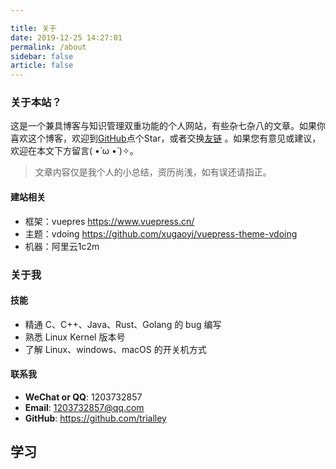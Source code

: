 ```yaml
---

title: 关于
date: 2019-12-25 14:27:01
permalink: /about
sidebar: false
article: false
---
```


### 关于本站？

这是一个兼具博客与知识管理双重功能的个人网站，有些杂七杂八的文章。如果你喜欢这个博客，欢迎到[GitHub](https://github.com/trialley/notes)点个Star，或者交换[友链](/friends/) 。如果您有意见或建议，欢迎在本文下方留言( •̀ ω •́ )✧。

> 文章内容仅是我个人的小总结，资历尚浅，如有误还请指正。

#### 建站相关
- 框架：vuepres https://www.vuepress.cn/
- 主题：vdoing https://github.com/xugaoyi/vuepress-theme-vdoing
- 机器：阿里云1c2m

### 关于我



#### 技能

* 精通 C、C++、Java、Rust、Golang 的 bug 编写
* 熟悉 Linux Kernel 版本号
* 了解 Linux、windows、macOS 的开关机方式

#### 联系我

- **WeChat or QQ**: <a :href="qqUrl" class='qq'>1203732857</a>
- **Email**:  <a href="mailto:1203732857@qq.com">1203732857@qq.com</a>
- **GitHub**: <https://github.com/trialley>



## 学习





<script>
  export default {
    data(){
      return {
        qqUrl: 'tencent://message/?uin=1203732857&Site=&Menu=yes'
      }
    },
    mounted(){
      const flag =  navigator.userAgent.match(/(phone|pad|pod|iPhone|iPod|ios|iPad|Android|Mobile|BlackBerry|IEMobile|MQQBrowser|JUC|Fennec|wOSBrowser|BrowserNG|WebOS|Symbian|Windows Phone)/i);
      if(flag){
        this.qqUrl = 'mqqwpa://im/chat?chat_type=wpa&uin=1203732857&version=1&src_type=web&web_src=oicqzone.com'
      }
    }
  }
</script>

